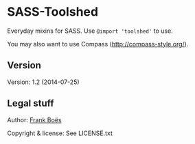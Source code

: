 SASS-Toolshed
=============

Everyday mixins for SASS. Use `@import 'toolshed'` to use.

You may also want to use Compass (http://compass-style.org/).

Version
-------

Version: 1.2 (2014-07-25)

Legal stuff
-----------

Author: [Frank Boës](http://3960.org)

Copyright & license: See LICENSE.txt